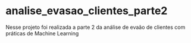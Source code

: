 # analise_evasao_clientes_parte2
Nesse projeto foi realizada a parte 2 da análise de evaão de clientes com práticas de Machine Learning
